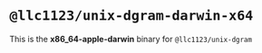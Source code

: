 # `@llc1123/unix-dgram-darwin-x64`

This is the **x86_64-apple-darwin** binary for `@llc1123/unix-dgram`

